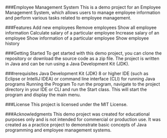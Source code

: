 ###Employee Management System
This is a demo project for an Employee Management System, which allows users to manage employee information and perform various tasks related to employee management.

###Features
Add new employees
Remove employees
Show all employee information
Calculate salary of a particular employee
Increase salary of an employee
Show information of a particular employee
Show employee history

###Getting Started
To get started with this demo project, you can clone the repository or download the source code as a zip file. The project is written in Java and can be run using a Java Development Kit (JDK).

###rerequisites
Java Development Kit (JDK) 8 or higher
IDE (such as Eclipse or IntelliJ IDEA) or command line interface (CLI) for running Java programs
Running the Program
To run the program, navigate to the project directory in your IDE or CLI and run the Start class. This will start the program and display the main menu.

###License
This project is licensed under the MIT License.

###Acknowledgments
This demo project was created for educational purposes only and is not intended for commercial or production use. It was created as a practice project to demonstrate basic concepts of Java programming and employee management systems.
